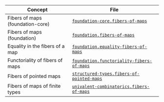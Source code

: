 | Concept                          | File                                                                                    |
| -------------------------------- | --------------------------------------------------------------------------------------- |
| Fibers of maps (foundation-core) | [`foundation-core.fibers-of-maps`](foundation-core.fibers-of-maps.md)                   |
| Fibers of maps (foundation)      | [`foundation.fibers-of-maps`](foundation.fibers-of-maps.md)                             |
| Equality in the fibers of a map  | [`foundation.equality-fibers-of-maps`](foundation.equality-fibers-of-maps.md)           |
| Functoriality of fibers of maps  | [`foundation.functoriality-fibers-of-maps`](foundation.functoriality-fibers-of-maps.md) |
| Fibers of pointed maps           | [`structured-types.fibers-of-pointed-maps`](structured-types.fibers-of-pointed-maps.md) |
| Fibers of maps of finite types   | [`univalent-combinatorics.fibers-of-maps`](univalent-combinatorics.fibers-of-maps.md)   |
